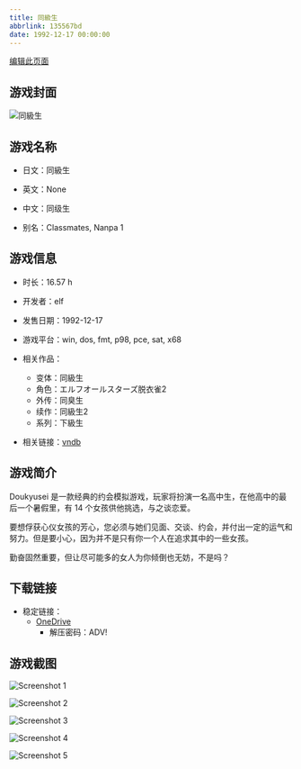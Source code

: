 ```yaml
---
title: 同級生
abbrlink: 135567bd
date: 1992-12-17 00:00:00
---
```

[编辑此页面](https://github.com/ACG-3/ADV3-source/blob/main/source/_posts/games/%E5%90%8C%E7%B4%9A%E7%94%9F.md)

## 游戏封面

![同級生](https://pan.timero.xyz/d/onedrive/img_lib_001/%E5%90%8C%E7%B4%9A%E7%94%9F_cover.avif)


## 游戏名称

- 日文：同級生
- 英文：None
- 中文：同级生

- 别名：Classmates, Nanpa 1


## 游戏信息

- 时长：16.57 h
- 开发者：elf
- 发售日期：1992-12-17
- 游戏平台：win, dos, fmt, p98, pce, sat, x68
- 相关作品：
   - 变体：同級生
   - 角色：エルフオールスターズ脱衣雀2
   - 外传：同臭生
   - 续作：同級生2
   - 系列：下級生

- 相关链接：[vndb](https://vndb.org/v185)


## 游戏简介

Doukyusei 是一款经典的约会模拟游戏，玩家将扮演一名高中生，在他高中的最后一个暑假里，有 14 个女孩供他挑选，与之谈恋爱。

要想俘获心仪女孩的芳心，您必须与她们见面、交谈、约会，并付出一定的运气和努力。但是要小心，因为并不是只有你一个人在追求其中的一些女孩。

勤奋固然重要，但让尽可能多的女人为你倾倒也无妨，不是吗？


## 下载链接

- 稳定链接：
    - [OneDrive](https://pan.timero.xyz/onedrive/adv_lib_001/%E5%90%8C%E7%B4%9A%E7%94%9F)
        - 解压密码：ADV!



## 游戏截图


![Screenshot 1](https://pan.timero.xyz/d/onedrive/img_lib_001/%E5%90%8C%E7%B4%9A%E7%94%9F_Screenshot_1.avif)

![Screenshot 2](https://pan.timero.xyz/d/onedrive/img_lib_001/%E5%90%8C%E7%B4%9A%E7%94%9F_Screenshot_2.avif)

![Screenshot 3](https://pan.timero.xyz/d/onedrive/img_lib_001/%E5%90%8C%E7%B4%9A%E7%94%9F_Screenshot_3.avif)

![Screenshot 4](https://pan.timero.xyz/d/onedrive/img_lib_001/%E5%90%8C%E7%B4%9A%E7%94%9F_Screenshot_4.avif)

![Screenshot 5](https://pan.timero.xyz/d/onedrive/img_lib_001/%E5%90%8C%E7%B4%9A%E7%94%9F_Screenshot_5.avif)

